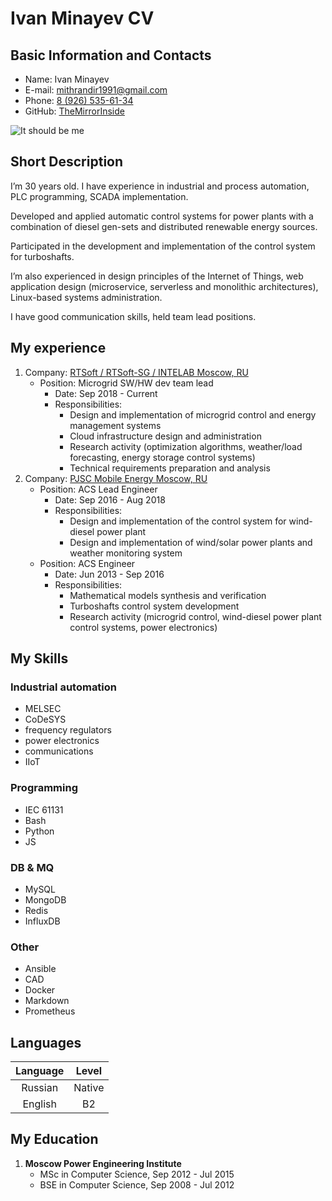 # Ivan Minayev CV

## Basic Information and Contacts
- Name: Ivan Minayev
- E-mail: [mithrandir1991@gmail.com](mailto:mithrandir1991@gmail.com)
- Phone: [8 (926) 535-61-34](tel:+79265356134)
- GitHub: [TheMirrorInside](https://github.com/TheMirrorInside/)

![It should be me](https://upload.wikimedia.org/wikipedia/commons/7/7c/Profile_avatar_placeholder_large.png "But for now it's placeholder from wiki")

## Short Description
I’m 30 years old. I have experience in industrial and process automation, PLC programming, SCADA implementation.

Developed and applied automatic control systems for power plants with a combination of diesel gen-sets and distributed renewable energy sources.

Participated in the development and implementation of the control system for turboshafts.

I’m also experienced in design principles of the Internet of Things, web application design (microservice, serverless and monolithic architectures), Linux-based systems administration.

I have good communication skills, held team lead positions.

## My experience
1. Company: [RTSoft / RTSoft-SG / INTELAB Moscow, RU](https://rtsoft.ru)
	- Position: Microgrid SW/HW dev team lead
		- Date: Sep 2018 - Current
		- Responsibilities:
			- Design and implementation of microgrid control and energy management systems
			- Cloud infrastructure design and administration
			- Research activity (optimization algorithms, weather/load forecasting, energy storage control systems)
			- Technical requirements preparation and analysis
1. Company: [PJSC Mobile Energy Moscow, RU](http://передвижная-энергетика.рф/)
	- Position: ACS Lead Engineer
		- Date: Sep 2016 - Aug 2018
		- Responsibilities:
			- Design and implementation of the control system for wind-diesel power plant
			- Design and implementation of wind/solar power plants and weather monitoring system
	- Position: ACS Engineer
		- Date: Jun 2013 - Sep 2016
		- Responsibilities:
			- Mathematical models synthesis and verification
			- Turboshafts control system development
			- Research activity (microgrid control, wind-diesel power plant control systems, power electronics)

## My Skills
### Industrial automation
- MELSEC
- CoDeSYS
- frequency regulators
- power electronics
- communications
- IIoT

### Programming
- IEC 61131
- Bash
- Python
- JS

### DB & MQ 
- MySQL
- MongoDB
- Redis
- InfluxDB

### Other
- Ansible
- CAD
- Docker
- Markdown
- Prometheus

## Languages

| Language	 | Level	 |
| :---:		 | :---:	 |
| Russian	 | Native	 |
| English	 | B2		 |

## My Education
1. **Moscow Power Engineering Institute**
	- MSc in Computer Science, Sep 2012 - Jul 2015
	- BSE in Computer Science, Sep 2008 - Jul 2012
